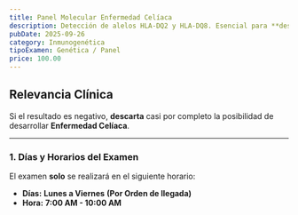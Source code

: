 ```yaml
---
title: Panel Molecular Enfermedad Celíaca
description: Detección de alelos HLA-DQ2 y HLA-DQ8. Esencial para **descartar la predisposición genética** a la Enfermedad Celíaca.
pubDate: 2025-09-26
category: Inmunogenética
tipoExamen: Genética / Panel
price: 100.00
---
```


## Relevancia Clínica
Si el resultado es negativo, **descarta** casi por completo la posibilidad de desarrollar **Enfermedad Celíaca**.

---
### 1. Días y Horarios del Examen

El examen **solo** se realizará en el siguiente horario:

* **Días:** **Lunes a Viernes** **(Por Orden de llegada)**
* **Hora:** **7:00 AM - 10:00 AM**